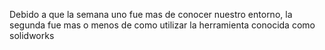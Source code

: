 
Debido a que la semana uno fue mas de conocer nuestro entorno,  la segunda fue mas o menos de como utilizar la herramienta conocida como solidworks